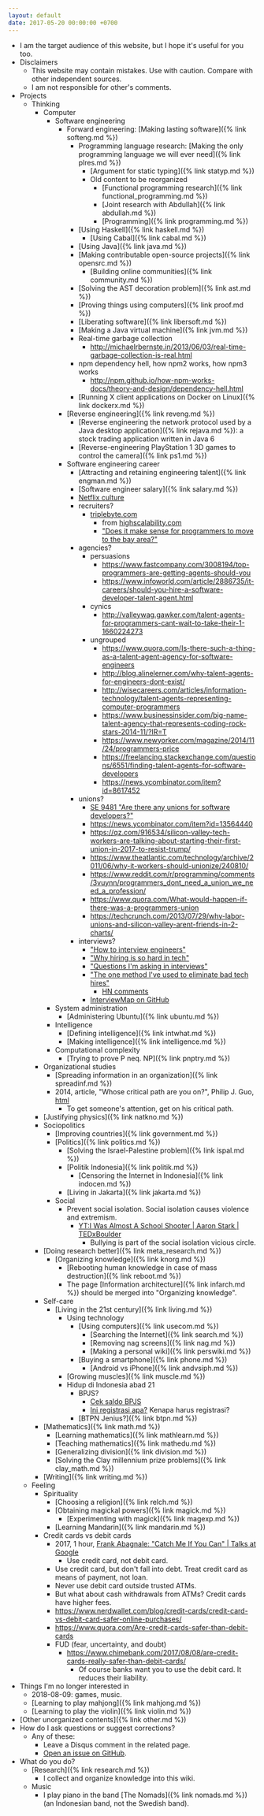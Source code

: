 ```yaml
---
layout: default
date: 2017-05-20 00:00:00 +0700
---
```


- I am the target audience of this website, but I hope it's useful for you too.
- Disclaimers
    - This website may contain mistakes.
    Use with caution.
    Compare with other independent sources.
    - I am not responsible for other's comments.
- Projects
    - Thinking
        - Computer
            - Software engineering
                - Forward engineering: [Making lasting software]({% link softeng.md %})
                    - Programming language research: [Making the only programming language we will ever need]({% link plres.md %})
                        - [Argument for static typing]({% link statyp.md %})
                        - Old content to be reorganized
                            - [Functional programming research]({% link functional_programming.md %})
                            - [Joint research with Abdullah]({% link abdullah.md %})
                            - [Programming]({% link programming.md %})
                    - [Using Haskell]({% link haskell.md %})
                        - [Using Cabal]({% link cabal.md %})
                    - [Using Java]({% link java.md %})
                    - [Making contributable open-source projects]({% link opensrc.md %})
                        - [Building online communities]({% link community.md %})
                    - [Solving the AST decoration problem]({% link ast.md %})
                    - [Proving things using computers]({% link proof.md %})
                    - [Liberating software]({% link libersoft.md %})
                    - [Making a Java virtual machine]({% link jvm.md %})
                    - Real-time garbage collection
                        - http://michaelrbernste.in/2013/06/03/real-time-garbage-collection-is-real.html
                    - npm dependency hell, how npm2 works, how npm3 works
                        - http://npm.github.io/how-npm-works-docs/theory-and-design/dependency-hell.html
                    - [Running X client applications on Docker on Linux]({% link dockerx.md %})
                - [Reverse engineering]({% link reveng.md %})
                    - [Reverse engineering the network protocol used by a Java desktop application]({% link rejava.md %}): a stock trading application written in Java 6
                    - [Reverse-engineering PlayStation 1 3D games to control the camera]({% link ps1.md %})
                - Software engineering career
                    - [Attracting and retaining engineering talent]({% link engman.md %})
                    - [Software engineer salary]({% link salary.md %})
                    - [Netflix culture](https://jobs.netflix.com/culture)
                    - recruiters?
                        - [triplebyte.com](https://triplebyte.com/)
                            - from [highscalability.com](http://highscalability.com/)
                            - ["Does it make sense for programmers to move to the bay area?"](https://triplebyte.com/blog/does-it-make-sense-for-programmers-to-move-to-the-bay-area)
                    - agencies?
                        - persuasions
                            - https://www.fastcompany.com/3008194/top-programmers-are-getting-agents-should-you
                            - https://www.infoworld.com/article/2886735/it-careers/should-you-hire-a-software-developer-talent-agent.html
                        - cynics
                            - http://valleywag.gawker.com/talent-agents-for-programmers-cant-wait-to-take-their-1-1660224273
                        - ungrouped
                            - https://www.quora.com/Is-there-such-a-thing-as-a-talent-agent-agency-for-software-engineers
                            - http://blog.alinelerner.com/why-talent-agents-for-engineers-dont-exist/
                            - http://wisecareers.com/articles/information-technology/talent-agents-representing-computer-programmers
                            - https://www.businessinsider.com/big-name-talent-agency-that-represents-coding-rock-stars-2014-11/?IR=T
                            - https://www.newyorker.com/magazine/2014/11/24/programmers-price
                            - https://freelancing.stackexchange.com/questions/6551/finding-talent-agents-for-software-developers
                            - https://news.ycombinator.com/item?id=8617452
                    - unions?
                        - [SE 9481 "Are there any unions for software developers?"](https://softwareengineering.stackexchange.com/questions/9481/are-there-any-unions-for-software-developers)
                        - https://news.ycombinator.com/item?id=13564440
                        - https://qz.com/916534/silicon-valley-tech-workers-are-talking-about-starting-their-first-union-in-2017-to-resist-trump/
                        - https://www.theatlantic.com/technology/archive/2011/06/why-it-workers-should-unionize/240810/
                        - https://www.reddit.com/r/programming/comments/3vuynn/programmers_dont_need_a_union_we_need_a_profession/
                        - https://www.quora.com/What-would-happen-if-there-was-a-programmers-union
                        - https://techcrunch.com/2013/07/29/why-labor-unions-and-silicon-valley-arent-friends-in-2-charts/
                    - interviews?
                        - ["How to interview engineers"](https://triplebyte.com/blog/how-to-interview-engineers)
                        - ["Why hiring is so hard in tech"](https://medium.com/javascript-scene/why-hiring-is-so-hard-in-tech-c462c3230017)
                        - ["Questions I'm asking in interviews"](https://jvns.ca/blog/2013/12/30/questions-im-asking-in-interviews/)
                        - ["The one method I've used to eliminate bad tech hires"](https://mattermark.com/the-one-method-ive-used-to-eliminate-bad-tech-hires/)
                            - [HN comments](https://news.ycombinator.com/item?id=12915809)
                        - [InterviewMap on GitHub](https://github.com/InterviewMap/InterviewMap)
            - System administration
                - [Administering Ubuntu]({% link ubuntu.md %})
            - Intelligence
                - [Defining intelligence]({% link intwhat.md %})
                - [Making intelligence]({% link intelligence.md %})
            - Computational complexity
                - [Trying to prove P neq. NP]({% link pnptry.md %})
        - Organizational studies
            - [Spreading information in an organization]({% link spreadinf.md %})
            - 2014, article, "Whose critical path are you on?", Philip J. Guo, [html](http://www.pgbovine.net/critical-path.htm)
                - To get someone's attention, get on his critical path.
        - [Justifying physics]({% link natkno.md %})
        - Sociopolitics
            - [Improving countries]({% link government.md %})
            - [Politics]({% link politics.md %})
                - [Solving the Israel-Palestine problem]({% link ispal.md %})
                - [Politik Indonesia]({% link politik.md %})
                    - [Censoring the Internet in Indonesia]({% link indocen.md %})
                - [Living in Jakarta]({% link jakarta.md %})
            - Social
                - Prevent social isolation.
                Social isolation causes violence and extremism.
                    - [YT:I Was Almost A School Shooter \| Aaron Stark \| TEDxBoulder](https://www.youtube.com/watch?v=azRl1dI-Cts)
                        - Bullying is part of the social isolation vicious circle.
        - [Doing research better]({% link meta_research.md %})
            - [Organizing knowledge]({% link knorg.md %})
                - [Rebooting human knowledge in case of mass destruction]({% link reboot.md %})
                - The page [Information architecture]({% link infarch.md %}) should be merged into "Organizing knowledge".
        - Self-care
            - [Living in the 21st century]({% link living.md %})
                - Using technology
                    - [Using computers]({% link usecom.md %})
                        - [Searching the Internet]({% link search.md %})
                        - [Removing nag screens]({% link nag.md %})
                        - [Making a personal wiki]({% link perswiki.md %})
                    - [Buying a smartphone]({% link phone.md %})
                        - [Android vs iPhone]({% link andvsiph.md %})
                - [Growing muscles]({% link muscle.md %})
                - Hidup di Indonesia abad 21
                    - BPJS?
                        - [Cek saldo BPJS](https://daftar.bpjs-kesehatan.go.id/bpjs-checking/)
                        - [Ini registrasi apa?](https://sso.bpjsketenagakerjaan.go.id/registrasi.bpjs)
                        Kenapa harus registrasi?
                    - [BTPN Jenius?]({% link btpn.md %})
        - [Mathematics]({% link math.md %})
            - [Learning mathematics]({% link mathlearn.md %})
            - [Teaching mathematics]({% link mathedu.md %})
            - [Generalizing division]({% link division.md %})
            - [Solving the Clay millennium prize problems]({% link clay_math.md %})
        - [Writing]({% link writing.md %})
    - Feeling
        - Spirituality
            - [Choosing a religion]({% link relch.md %})
            - [Obtaining magickal powers]({% link magick.md %})
                - [Experimenting with magick]({% link magexp.md %})
            - [Learning Mandarin]({% link mandarin.md %})
        - Credit cards vs debit cards
            - 2017, 1 hour, [Frank Abagnale: "Catch Me If You Can" \| Talks at Google](https://www.youtube.com/watch?v=vsMydMDi3rI)
                - Use credit card, not debit card.
            - Use credit card, but don't fall into debt.
            Treat credit card as means of payment, not loan.
            - Never use debit card outside trusted ATMs.
            - But what about cash withdrawals from ATMs?
            Credit cards have higher fees.
            - https://www.nerdwallet.com/blog/credit-cards/credit-card-vs-debit-card-safer-online-purchases/
            - https://www.quora.com/Are-credit-cards-safer-than-debit-cards
            - FUD (fear, uncertainty, and doubt)
                - https://www.chimebank.com/2017/08/08/are-credit-cards-really-safer-than-debit-cards/
                    - Of course banks want you to use the debit card. It reduces their liability.
- Things I'm no longer interested in
    - 2018-08-09: games, music.
    - [Learning to play mahjong]({% link mahjong.md %})
    - [Learning to play the violin]({% link violin.md %})
- [Other unorganized contents]({% link other.md %})
- How do I ask questions or suggest corrections?
    - Any of these:
        - Leave a Disqus comment in the related page.
        - [Open an issue on GitHub](https://github.com/edom/edom.github.io/issues).
- What do you do?
    - [Research]({% link research.md %})
        - I collect and organize knowledge into this wiki.
    - Music
        - I play piano in the band [The Nomads]({% link nomads.md %}) (an Indonesian band, not the Swedish band).
